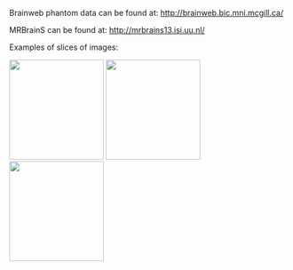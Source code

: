 Brainweb phantom data can be found at: http://brainweb.bic.mni.mcgill.ca/

MRBrainS can be found at: http://mrbrains13.isi.uu.nl/

Examples of slices of images:

<img src="https://github.com/wmkouw/mrai-net/blob/master/data/examples/brainweb1.5T.png" height=180 width=170> <img src="https://github.com/wmkouw/mrai-net/blob/master/data/examples/brainweb3.0T.png" height=180 width=170> <img src="https://github.com/wmkouw/mrai-net/blob/master/data/examples/MRBrainS.png" height=180 width=170>